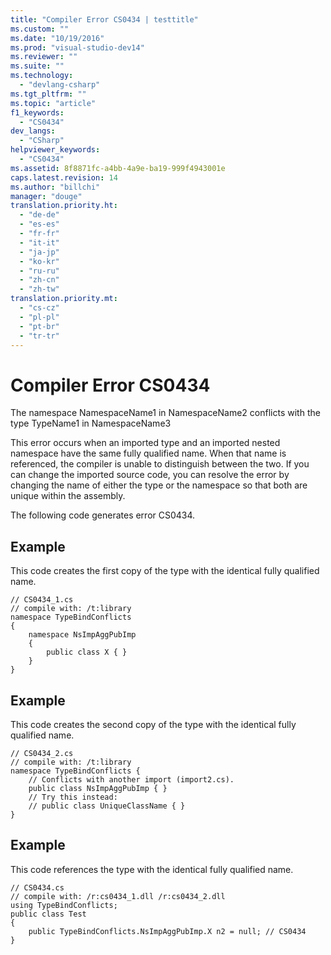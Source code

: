 ```yaml
---
title: "Compiler Error CS0434 | testtitle"
ms.custom: ""
ms.date: "10/19/2016"
ms.prod: "visual-studio-dev14"
ms.reviewer: ""
ms.suite: ""
ms.technology: 
  - "devlang-csharp"
ms.tgt_pltfrm: ""
ms.topic: "article"
f1_keywords: 
  - "CS0434"
dev_langs: 
  - "CSharp"
helpviewer_keywords: 
  - "CS0434"
ms.assetid: 8f8871fc-a4bb-4a9e-ba19-999f4943001e
caps.latest.revision: 14
ms.author: "billchi"
manager: "douge"
translation.priority.ht: 
  - "de-de"
  - "es-es"
  - "fr-fr"
  - "it-it"
  - "ja-jp"
  - "ko-kr"
  - "ru-ru"
  - "zh-cn"
  - "zh-tw"
translation.priority.mt: 
  - "cs-cz"
  - "pl-pl"
  - "pt-br"
  - "tr-tr"
---
```

# Compiler Error CS0434
The namespace NamespaceName1 in NamespaceName2 conflicts with the type TypeName1 in NamespaceName3  
  
 This error occurs when an imported type and an imported nested namespace have the same fully qualified name. When that name is referenced, the compiler is unable to distinguish between the two. If you can change the imported source code, you can resolve the error by changing the name of either the type or the namespace so that both are unique within the assembly.  
  
 The following code generates error CS0434.  
  
## Example  
 This code creates the first copy of the type with the identical fully qualified name.  
  
```  
// CS0434_1.cs  
// compile with: /t:library  
namespace TypeBindConflicts   
{  
    namespace NsImpAggPubImp   
    {  
        public class X { }  
    }  
}  
```  
  
## Example  
 This code creates the second copy of the type with the identical fully qualified name.  
  
```  
// CS0434_2.cs  
// compile with: /t:library  
namespace TypeBindConflicts {  
    // Conflicts with another import (import2.cs).  
    public class NsImpAggPubImp { }  
    // Try this instead:  
    // public class UniqueClassName { }  
}  
```  
  
## Example  
 This code references the type with the identical fully qualified name.  
  
```  
// CS0434.cs  
// compile with: /r:cs0434_1.dll /r:cs0434_2.dll  
using TypeBindConflicts;  
public class Test   
{  
    public TypeBindConflicts.NsImpAggPubImp.X n2 = null; // CS0434  
}  
```